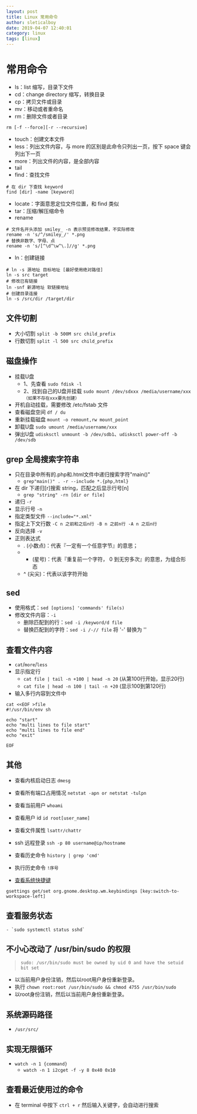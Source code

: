 ```yaml
---
layout: post
title: Linux 常用命令
author: sleticalboy
date: 2019-04-07 12:40:01
category: linux
tags: [linux]
---
```


# 常用命令

- ls：list 缩写，目录下文件
- cd：change directory 缩写，转换目录
- cp：拷贝文件或目录
- mv：移动或者重命名
- rm：删除文件或者目录
```shell
rm [-f --force][-r --recursive]
```
- touch：创建文本文件
- less：列出文件内容，与 more 的区别是此命令只列出一页，按下 space 键会列出下一页
- more：列出文件的内容，是全部内容
- tail
- find：查找文件
```shell
# 在 dir 下查找 keyword
find [dir] -name [keyword]
```
- locate：字面意思定位文件位置，和 find 类似
- tar：压缩/解压缩命令
- rename
```shell
# 文件名开头添加 smiley_ -n 表示预览修改结果，不实际修改
rename -n 's/^/smiley_/' *.png
# 替换非数字、字母、点
rename -n 's/[^\d^\w^\.]//g' *.png
```
- ln：创建链接
```shell
# ln -s 源地址 目标地址 [最好使用绝对路径]
ln -s src target
# 修改已有链接
ln -snf 新源地址 软链接地址
# 创建目录连接
ln -s /src/dir /target/dir
```

## 文件切割
- 大小切割 `split -b 500M src child_prefix`
- 行数切割 `split -l 500 src child_prefix`

## 磁盘操作
- 挂载U盘
    - 1、先查看 `sudo fdisk -l `
    - 2、找到自己的U盘并挂载 `sudo mount /dev/sdxxx /media/username/xxx（如果不存在xxx要先创建）`
- 开机自动挂载，需要修改 /etc/fstab 文件
- 查看磁盘空间 `df / du`
- 重新挂载磁盘 `mount -o remount,rw mount_point`
- 卸载U盘 `sudo umount /media/username/xxx`
- 弹出U盘 `udisksctl unmount -b /dev/sdb1`、`udisksctl power-off -b /dev/sdb`

## grep 全局搜索字符串
- 只在目录中所有的.php和.html文件中递归搜索字符"main()"
    - `grep"main()" . -r --include *.{php,html}`
- 在 dir 下递归[r]搜索 string，匹配之后显示行号[n]
    - `grep "string" -rn [dir or file] `
- 递归 `-r`
- 显示行号 `-n`
- 指定类型文件 `--include="*.xml"`
- 指定上下文行数 `-C n 之前和之后n行 -B n 之前n行 -A n 之后n行`
- 反向选择 `-v`
- 正则表达式
	- . (小数点)：代表『一定有一个任意字节』的意思；
	- * (星号)：代表『重复前一个字符， 0 到无穷多次』的意思，为组合形态
	- ^ (尖尖)：代表以该字符开始

## sed 
- 使用格式：`sed [options] 'commands' file(s)`
- 修改文件内容：`-i`
  - 删除匹配到的行：`sed -i /keyword/d file`
  - 替换匹配到的字符：`sed -i /-// file` 将 '-' 替换为 ''

## 查看文件内容
- `cat`/`more`/`less`
- 显示指定行 
    - `cat file | tail -n +100 | head -n 20` (从第100行开始，显示20行)
    - `cat file | head -n 100 | tail -n +20` (显示100到第120行)
- 输入多行内容到文件中
```shell
cat <<EOF >file
#!/usr/bin/env sh

echo "start"
echo "multi lines to file start"
echo "multi lines to file end"
echo "exit"

EOF
```

## 其他
- 查看内核启动日志 `dmesg`
- 查看所有端口占用情况 `netstat -apn or netstat -tulpn`
- 查看当前用户 `whoami`
- 查看用户 id `id root[user_name]`
- 查看文件属性 `lsattr/chattr`
- ssh 远程登录 `ssh -p 80 username@ip/hostname`
- 查看历史命令 `history | grep 'cmd'`
- 执行历史命令 `!序号`

- [查看系统快捷键]
```shell
gsettings get/set org.gnome.desktop.wm.keybindings [key:switch-to-workspace-left]
```

## 查看服务状态
	- `sudo systemctl status sshd`

## 不小心改动了 /usr/bin/sudo 的权限
> `sudo: /usr/bin/sudo must be owned by uid 0 and have the setuid bit set`

- 以当前用户身份注销，然后以root用户身份重新登录。
- 执行 `chown root:root /usr/bin/sudo && chmod 4755 /usr/bin/sudo`
- 以root身份注销，然后以当前用户身份重新登录。

## 系统源码路径
- `/usr/src/`

## 实现无限循环
- `watch -n 1 {command}`
    - `watch -n 1 i2cget -f -y 8 0x40 0x10`

## 查看最近使用过的命令
- 在 terminal 中按下 `ctrl + r` 然后输入关键字，会自动进行搜索

[查看系统快捷键]: https://askubuntu.com/questions/1041914/something-blocks-ctrlaltleft-right-arrow-keyboard-combination/1042413
